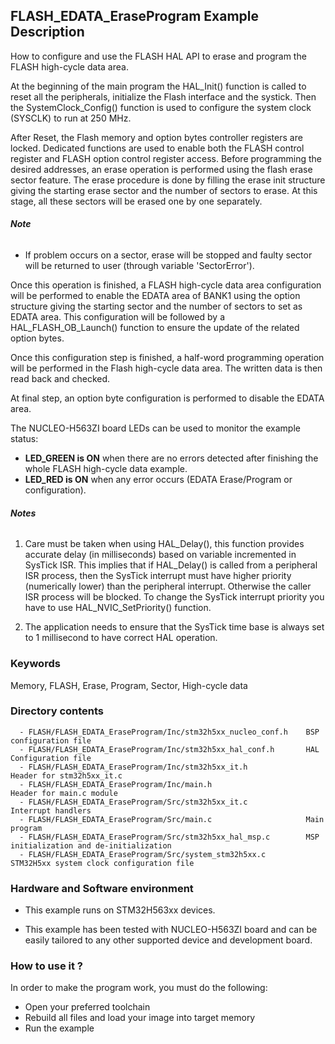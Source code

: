 ## <b>FLASH_EDATA_EraseProgram Example Description</b>

How to configure and use the FLASH HAL API to erase and program the FLASH high-cycle data area.

At the beginning of the main program the HAL_Init() function is called to reset
all the peripherals, initialize the Flash interface and the systick.
Then the SystemClock_Config() function is used to configure the system clock (SYSCLK) to run at 250 MHz.

After Reset, the Flash memory and option bytes controller registers are locked. Dedicated functions
are used to enable both the FLASH control register and FLASH option control register access.
Before programming the desired addresses, an erase operation is performed using
the flash erase sector feature. The erase procedure is done by filling the erase init
structure giving the starting erase sector and the number of sectors to erase.
At this stage, all these sectors will be erased one by one separately.

###### <b>Note</b>
  - If problem occurs on a sector, erase will be stopped and faulty sector will be returned to user (through variable 'SectorError').

Once this operation is finished, a FLASH high-cycle data area configuration will be performed to enable the EDATA
area of BANK1 using the option structure giving the starting sector and the number of sectors to set as EDATA area.
This configuration will be followed by a HAL_FLASH_OB_Launch() function to ensure the update of the related 
option bytes.

Once this configuration step is finished, a half-word programming operation will be performed in the Flash high-cycle 
data area. The written data is then read back and checked.

At final step, an option byte configuration is performed to disable the EDATA area.

The NUCLEO-H563ZI board LEDs can be used to monitor the example status:

 - **LED_GREEN is ON** when there are no errors detected after finishing the whole FLASH high-cycle data example.
 - **LED_RED is ON** when any error occurs (EDATA Erase/Program or configuration).

###### <b>Notes</b>
 1. Care must be taken when using HAL_Delay(), this function provides accurate delay (in milliseconds)
    based on variable incremented in SysTick ISR. This implies that if HAL_Delay() is called from
    a peripheral ISR process, then the SysTick interrupt must have higher priority (numerically lower)
    than the peripheral interrupt. Otherwise the caller ISR process will be blocked.
    To change the SysTick interrupt priority you have to use HAL_NVIC_SetPriority() function.

 2. The application needs to ensure that the SysTick time base is always set to 1 millisecond
    to have correct HAL operation.

### <b>Keywords</b>

Memory, FLASH, Erase, Program, Sector, High-cycle data

### <b>Directory contents</b>

      - FLASH/FLASH_EDATA_EraseProgram/Inc/stm32h5xx_nucleo_conf.h    BSP configuration file
      - FLASH/FLASH_EDATA_EraseProgram/Inc/stm32h5xx_hal_conf.h       HAL Configuration file
      - FLASH/FLASH_EDATA_EraseProgram/Inc/stm32h5xx_it.h             Header for stm32h5xx_it.c
      - FLASH/FLASH_EDATA_EraseProgram/Inc/main.h                     Header for main.c module
      - FLASH/FLASH_EDATA_EraseProgram/Src/stm32h5xx_it.c             Interrupt handlers
      - FLASH/FLASH_EDATA_EraseProgram/Src/main.c                     Main program
      - FLASH/FLASH_EDATA_EraseProgram/Src/stm32h5xx_hal_msp.c        MSP initialization and de-initialization
      - FLASH/FLASH_EDATA_EraseProgram/Src/system_stm32h5xx.c         STM32H5xx system clock configuration file

### <b>Hardware and Software environment</b>

  - This example runs on STM32H563xx devices.

  - This example has been tested with NUCLEO-H563ZI board and can be
    easily tailored to any other supported device and development board.

### <b>How to use it ?</b>

In order to make the program work, you must do the following:

 - Open your preferred toolchain
 - Rebuild all files and load your image into target memory
 - Run the example
